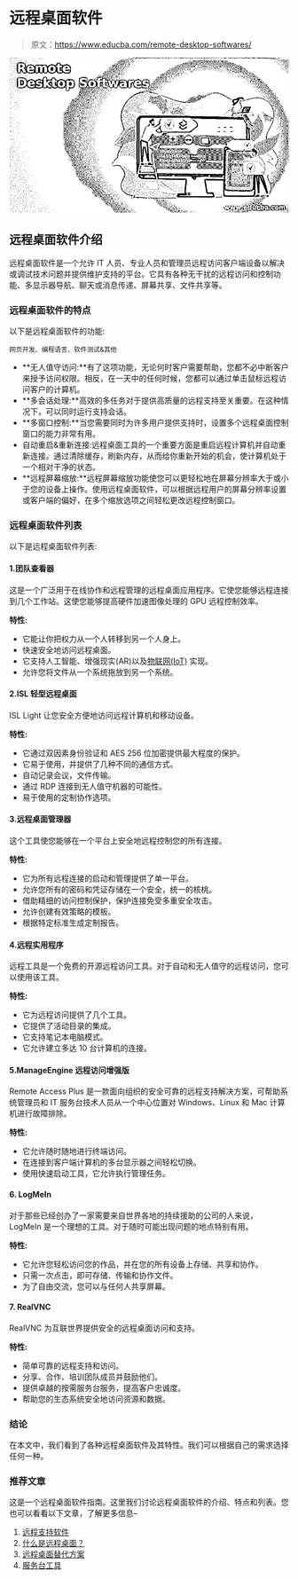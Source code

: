 # 远程桌面软件

> 原文：<https://www.educba.com/remote-desktop-softwares/>

![Remote Desktop Softwares](img/eda3b65b7bf68d1b5ab7cdc8e7c68e60.png)



## 远程桌面软件介绍

远程桌面软件是一个允许 IT 人员、专业人员和管理员远程访问客户端设备以解决或调试技术问题并提供维护支持的平台。它具有各种无干扰的远程访问和控制功能、多显示器导航、聊天或消息传递、屏幕共享、文件共享等。

### 远程桌面软件的特点

以下是远程桌面软件的功能:

<small>网页开发、编程语言、软件测试&其他</small>

*   **无人值守访问:**有了这项功能，无论何时客户需要帮助，您都不必中断客户来授予访问权限。相反，在一天中的任何时候，您都可以通过单击鼠标远程访问客户的计算机。
*   **多会话处理:**高效的多任务对于提供高质量的远程支持至关重要。在这种情况下，可以同时运行支持会话。
*   **多窗口控制:**当您需要同时为许多用户提供支持时，设置多个远程桌面控制窗口的能力非常有用。
*   自动重启&重新连接:远程桌面工具的一个重要方面是重启远程计算机并自动重新连接。通过清除缓存，刷新内存，从而给你重新开始的机会，使计算机处于一个相对干净的状态。
*   **远程屏幕缩放:**远程屏幕缩放功能使您可以更轻松地在屏幕分辨率大于或小于您的设备上操作。使用远程桌面软件，可以根据远程用户的屏幕分辨率设置或客户端的偏好，在多个缩放选项之间轻松更改远程控制窗口。

### 远程桌面软件列表

以下是远程桌面软件列表:

#### 1.团队查看器

这是一个广泛用于在线协作和远程管理的远程桌面应用程序。它使您能够远程连接到几个工作站。这使您能够提高硬件加速图像处理的 GPU 远程控制效率。

**特性:**

*   它能让你把权力从一个人转移到另一个人身上。
*   快速安全地访问远程桌面。
*   它支持人工智能、增强现实(AR)以及[物联网(IoT)](https://www.educba.com/what-is-iot/) 实现。
*   允许您将文件从一个系统拖放到另一个系统。

#### 2.ISL 轻型远程桌面

ISL Light 让您安全方便地访问远程计算机和移动设备。

**特性:**

*   它通过双因素身份验证和 AES 256 位加密提供最大程度的保护。
*   它易于使用，并提供了几种不同的通信方式。
*   自动记录会议，文件传输。
*   通过 RDP 连接到无人值守机器的可能性。
*   易于使用的定制协作选项。

#### 3.远程桌面管理器

这个工具使您能够在一个平台上安全地远程控制您的所有连接。

**特性:**

*   它为所有远程连接的启动和管理提供了单一平台。
*   允许您所有的密码和凭证存储在一个安全，统一的核桃。
*   借助精细的访问控制保护，保护连接免受多重安全攻击。
*   允许创建有效策略的模板。
*   根据特定标准生成定制报告。

#### 4.远程实用程序

远程工具是一个免费的开源远程访问工具。对于自动和无人值守的远程访问，您可以使用该工具。

**特性:**

*   它为远程访问提供了几个工具。
*   它提供了活动目录的集成。
*   它支持笔记本电脑模式。
*   它允许建立多达 10 台计算机的连接。

#### 5.ManageEngine 远程访问增强版

Remote Access Plus 是一款面向组织的安全可靠的远程支持解决方案，可帮助系统管理员和 IT 服务台技术人员从一个中心位置对 Windows、Linux 和 Mac 计算机进行故障排除。

**特性:**

*   它允许随时随地进行终端访问。
*   在连接到客户端计算机的多台显示器之间轻松切换。
*   使用快速启动工具，它允许执行管理任务。

#### 6\. LogMeIn

对于那些已经创办了一家需要来自世界各地的持续援助的公司的人来说，LogMeIn 是一个理想的工具。对于随时可能出现问题的地点特别有用。

**特性:**

*   它允许您轻松访问您的作品，并在您的所有设备上存储、共享和协作。
*   只需一次点击，即可存储、传输和协作文件。
*   为了自由交流，您可以与任何人共享屏幕。

#### 7\. RealVNC

RealVNC 为互联世界提供安全的远程桌面访问和支持。

**特性:**

*   简单可靠的远程支持和访问。
*   分享、合作、培训团队成员并鼓励他们。
*   提供卓越的按需服务台服务，提高客户忠诚度。
*   帮助您的生态系统安全地访问资源和数据。

### 结论

在本文中，我们看到了各种远程桌面软件及其特性。我们可以根据自己的需求选择任何一种。

### 推荐文章

这是一个远程桌面软件指南。这里我们讨论远程桌面软件的介绍、特点和列表。您也可以看看以下文章，了解更多信息–

1.  [远程支持软件](https://www.educba.com/remote-support-softwares/)
2.  [什么是远程桌面？](https://www.educba.com/what-is-remote-desktop/)
3.  [远程桌面替代方案](https://www.educba.com/remote-desktop-alternatives/)
4.  [服务台工具](https://www.educba.com/helpdesk-tool/)





